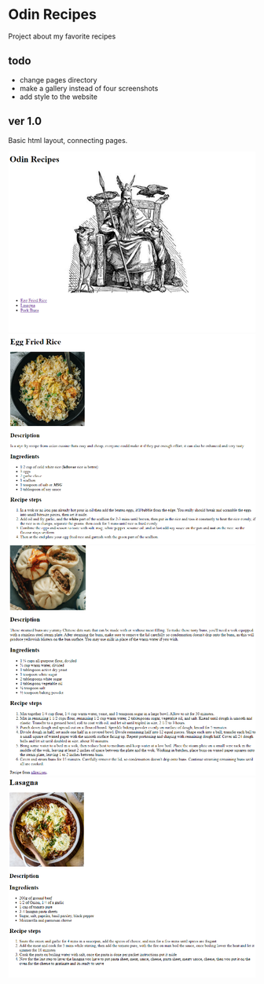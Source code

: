# Odin Recipes
Project about my favorite recipes

## todo
- change pages directory
- make a gallery instead of four screenshots
- add style to the website

## ver 1.0
Basic html layout, connecting pages.

![basic layout 1.0](/pages/Screenshot_20.png "ver 1.0")
![basic layout 1.0](/pages/Screenshot_21.png "ver 1.0")
![basic layout 1.0](/pages/Screenshot_22.png "ver 1.0")
![basic layout 1.0](/pages/Screenshot_23.png "ver 1.0")